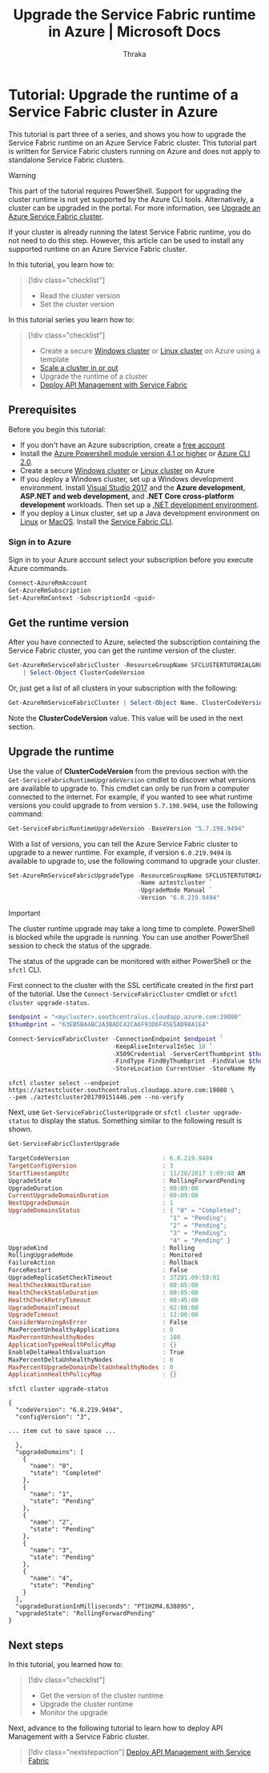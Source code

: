 ﻿---
title: Upgrade the Service Fabric runtime in Azure | Microsoft Docs
description: In this tutorial, you learn how to use PowerShell to upgrade the runtime of an Azure-hosted Service Fabric cluster.
services: service-fabric
documentationcenter: .net
author: Thraka
manager: timlt
editor: ''

ms.assetid:
ms.service: service-fabric
ms.devlang: dotNet
ms.topic: tutorial
ms.tgt_pltfrm: NA
ms.workload: NA
ms.date: 11/28/2017
ms.author: adegeo
ms.custom: mvc
---
# Tutorial: Upgrade the runtime of a Service Fabric cluster in Azure

This tutorial is part three of a series, and shows you how to upgrade the Service Fabric runtime on an Azure Service Fabric cluster. This tutorial part is written for Service Fabric clusters running on Azure and does not apply to standalone Service Fabric clusters.

> [!WARNING]
> This part of the tutorial requires PowerShell. Support for upgrading the cluster runtime is not yet supported by the Azure CLI tools. Alternatively, a cluster can be upgraded in the portal. For more information, see [Upgrade an Azure Service Fabric cluster](service-fabric-cluster-upgrade.md).

If your cluster is already running the latest Service Fabric runtime, you do not need to do this step. However, this article can be used to install any supported runtime on an Azure Service Fabric cluster.

In this tutorial, you learn how to:

> [!div class="checklist"]
> * Read the cluster version
> * Set the cluster version

In this tutorial series you learn how to:
> [!div class="checklist"]
> * Create a secure [Windows cluster](service-fabric-tutorial-create-vnet-and-windows-cluster.md) or [Linux cluster](service-fabric-tutorial-create-vnet-and-linux-cluster.md) on Azure using a template
> * [Scale a cluster in or out](service-fabric-tutorial-scale-cluster.md)
> * Upgrade the runtime of a cluster
> * [Deploy API Management with Service Fabric](service-fabric-tutorial-deploy-api-management.md)

## Prerequisites

Before you begin this tutorial:

* If you don't have an Azure subscription, create a [free account](https://azure.microsoft.com/free/?WT.mc_id=A261C142F)
* Install the [Azure Powershell module version 4.1 or higher](https://docs.microsoft.com/powershell/azure/install-azurerm-ps) or [Azure CLI 2.0](/cli/azure/install-azure-cli).
* Create a secure [Windows cluster](service-fabric-tutorial-create-vnet-and-windows-cluster.md) or [Linux cluster](service-fabric-tutorial-create-vnet-and-linux-cluster.md) on Azure
* If you deploy a Windows cluster, set up a Windows development environment. Install [Visual Studio 2017](http://www.visualstudio.com) and the **Azure development**, **ASP.NET and web development**, and **.NET Core cross-platform development** workloads.  Then set up a [.NET development environment](service-fabric-get-started.md).
* If you deploy a Linux cluster, set up a Java development environment on [Linux](service-fabric-get-started-linux.md) or [MacOS](service-fabric-get-started-mac.md).  Install the [Service Fabric CLI](service-fabric-cli.md).

### Sign in to Azure

Sign in to your Azure account select your subscription before you execute Azure commands.

```powershell
Connect-AzureRmAccount
Get-AzureRmSubscription
Set-AzureRmContext -SubscriptionId <guid>
```

## Get the runtime version

After you have connected to Azure, selected the subscription containing the Service Fabric cluster, you can get the runtime version of the cluster.

```powershell
Get-AzureRmServiceFabricCluster -ResourceGroupName SFCLUSTERTUTORIALGROUP -Name aztestcluster `
    | Select-Object ClusterCodeVersion
```

Or, just get a list of all clusters in your subscription with the following:

```powershell
Get-AzureRmServiceFabricCluster | Select-Object Name, ClusterCodeVersion
```

Note the **ClusterCodeVersion** value. This value will be used in the next section.

## Upgrade the runtime

Use the value of **ClusterCodeVersion** from the previous section with the `Get-ServiceFabricRuntimeUpgradeVersion` cmdlet to discover what versions are available to upgrade to. This cmdlet can only be run from a computer connected to the internet. For example, if you wanted to see what runtime versions you could upgrade to from version `5.7.198.9494`, use the following command:

```powershell
Get-ServiceFabricRuntimeUpgradeVersion -BaseVersion "5.7.198.9494"
```

With a list of versions, you can tell the Azure Service Fabric cluster to upgrade to a newer runtime. For example, if version `6.0.219.9494` is available to upgrade to, use the following command to upgrade your cluster.

```powershell
Set-AzureRmServiceFabricUpgradeType -ResourceGroupName SFCLUSTERTUTORIALGROUP `
                                    -Name aztestcluster `
                                    -UpgradeMode Manual `
                                    -Version "6.0.219.9494"
```

> [!IMPORTANT]
> The cluster runtime upgrade may take a long time to complete. PowerShell is blocked while the upgrade is running. You can use another PowerShell session to check the status of the upgrade.

The status of the upgrade can be monitored with either PowerShell or the `sfctl` CLI.

First connect to the cluster with the SSL certificate created in the first part of the tutorial. Use the `Connect-ServiceFabricCluster` cmdlet or `sfctl cluster upgrade-status`.

```powershell
$endpoint = "<mycluster>.southcentralus.cloudapp.azure.com:19000"
$thumbprint = "63EB5BA4BC2A3BADC42CA6F93D6F45E5AD98A1E4"

Connect-ServiceFabricCluster -ConnectionEndpoint $endpoint `
                             -KeepAliveIntervalInSec 10 `
                             -X509Credential -ServerCertThumbprint $thumbprint `
                             -FindType FindByThumbprint -FindValue $thumbprint `
                             -StoreLocation CurrentUser -StoreName My
```

```azurecli
sfctl cluster select --endpoint https://aztestcluster.southcentralus.cloudapp.azure.com:19080 \
--pem ./aztestcluster201709151446.pem --no-verify
```

Next, use `Get-ServiceFabricClusterUpgrade` or `sfctl cluster upgrade-status` to display the status. Something similar to the following result is shown.

```powershell
Get-ServiceFabricClusterUpgrade

TargetCodeVersion                          : 6.0.219.9494
TargetConfigVersion                        : 3
StartTimestampUtc                          : 11/28/2017 3:09:48 AM
UpgradeState                               : RollingForwardPending
UpgradeDuration                            : 00:09:00
CurrentUpgradeDomainDuration               : 00:09:00
NextUpgradeDomain                          : 1
UpgradeDomainsStatus                       : { "0" = "Completed";
                                             "1" = "Pending";
                                             "2" = "Pending";
                                             "3" = "Pending";
                                             "4" = "Pending" }
UpgradeKind                                : Rolling
RollingUpgradeMode                         : Monitored
FailureAction                              : Rollback
ForceRestart                               : False
UpgradeReplicaSetCheckTimeout              : 37201.09:59:01
HealthCheckWaitDuration                    : 00:05:00
HealthCheckStableDuration                  : 00:05:00
HealthCheckRetryTimeout                    : 00:45:00
UpgradeDomainTimeout                       : 02:00:00
UpgradeTimeout                             : 12:00:00
ConsiderWarningAsError                     : False
MaxPercentUnhealthyApplications            : 0
MaxPercentUnhealthyNodes                   : 100
ApplicationTypeHealthPolicyMap             : {}
EnableDeltaHealthEvaluation                : True
MaxPercentDeltaUnhealthyNodes              : 0
MaxPercentUpgradeDomainDeltaUnhealthyNodes : 0
ApplicationHealthPolicyMap                 : {}
```

```azurecli
sfctl cluster upgrade-status

{
  "codeVersion": "6.0.219.9494",
  "configVersion": "3",

... item cut to save space ...

  },
  "upgradeDomains": [
    {
      "name": "0",
      "state": "Completed"
    },
    {
      "name": "1",
      "state": "Pending"
    },
    {
      "name": "2",
      "state": "Pending"
    },
    {
      "name": "3",
      "state": "Pending"
    },
    {
      "name": "4",
      "state": "Pending"
    }
  ],
  "upgradeDurationInMilliseconds": "PT1H2M4.63889S",
  "upgradeState": "RollingForwardPending"
}
```

## Next steps

In this tutorial, you learned how to:

> [!div class="checklist"]
> * Get the version of the cluster runtime
> * Upgrade the cluster runtime
> * Monitor the upgrade

Next, advance to the following tutorial to learn how to deploy API Management with a Service Fabric cluster.
> [!div class="nextstepaction"]
> [Deploy API Management with Service Fabric](service-fabric-tutorial-deploy-api-management.md)
